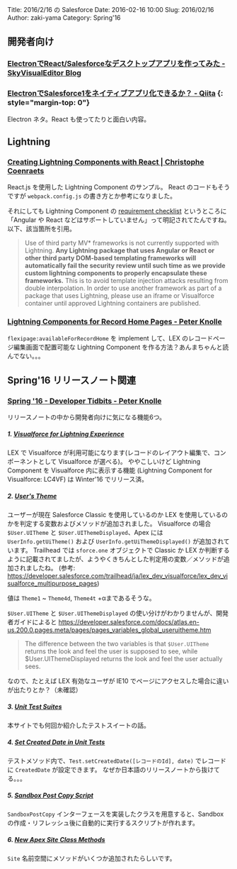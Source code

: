 Title: 2016/2/16 の Salesforce
Date: 2016-02-16 10:00
Slug: 2016/02/16
Author: zaki-yama
Category: Spring'16

## 開発者向け

### [ElectronでReact/Salesforceなデスクトップアプリを作ってみた - SkyVisualEditor Blog](http://info.skyvisualeditor.com/blog/2016/160208_001566.php)

### [ElectronでSalesforce1をネイティブアプリ化できるか？ - Qiita](http://qiita.com/a_kuratani/items/f1cd6b02381cfb7e0381) {: style="margin-top: 0"}

Electron ネタ。React も使ってたりと面白い内容。


## Lightning

### [Creating Lightning Components with React | Christophe Coenraets](http://coenraets.org/blog/2016/02/creating-lightning-components-with-react/)

React.js を使用した Lightning Component のサンプル。
React のコードもそうですが `webpack.config.js` の書き方とか参考になりました。

それにしても Lightning Component の [requirement checklist](https://developer.salesforce.com/page/Requirements_Checklist) というところに「Angular や React などはサポートしていません」って明記されてたんですね。
以下、該当箇所を引用。

> Use of third party MV\* frameworks is not currently supported with Lightning. **Any Lightning package that uses Angular or React or other third party DOM-based templating frameworks will automatically fail the security review until such time as we provide custom lightning components to properly encapsulate these frameworks.** This is to avoid template injection attacks resulting from double interpolation. In order to use another framework as part of a package that uses Lightning, please use an iframe or Visualforce container until approved Lightning containers are published.

### [Lightning Components for Record Home Pages - Peter Knolle](http://peterknolle.com/lightning-components-for-record-home-pages/)

`flexipage:availableForRecordHome` を implement して、LEX のレコードページ編集画面で配置可能な Lightning Component を作る方法？あんまちゃんと読んでない。。。

## Spring'16 リリースノート関連

### [Spring '16 - Developer Tidbits - Peter Knolle](http://peterknolle.com/spring-16-developer-tidbits/)

リリースノートの中から開発者向けに気になる機能6つ。

##### 1. [Visualforce for Lightning Experience](https://releasenotes.docs.salesforce.com/ja-jp/spring16/release-notes/rn_vf_lex_beta.htm)

LEX で Visualforce が利用可能になります(レコードのレイアウト編集で、コンポーネントとして Visualforce が選べる)。
ややこしいけど Lightning Component を Visualforce 内に表示する機能 (Lightning Component for Visualforce: LC4VF) は Winter'16 でリリース済。

##### 2. [User's Theme](https://releasenotes.docs.salesforce.com/ja-jp/spring16/release-notes/rn_vf_uitheme.htm)

ユーザーが現在 Salesforce Classic を使用しているのか LEX を使用しているのかを判定する変数およびメソッドが追加されました。
Visualforce の場合 `$User.UITheme` と `$User.UIThemeDisplayed`、Apex には `UserInfo.getUiTheme()` および `UserInfo.getUiThemeDisplayed()` が追加されています。
Trailhead では `sforce.one` オブジェクトで Classic か LEX か判断するように記載されてましたが、ようやくきちんとした判定用の変数／メソッドが追加されましたね。
(参考: https://developer.salesforce.com/trailhead/ja/lex_dev_visualforce/lex_dev_visualforce_multipurpose_pages)

値は `Theme1` ~ `Theme4d`, `Theme4t` +αまであるそうな。

`$User.UITheme` と `$User.UIThemeDisplayed` の使い分けがわかりませんが、開発者ガイドによると
https://developer.salesforce.com/docs/atlas.en-us.200.0.pages.meta/pages/pages_variables_global_useruitheme.htm

> The difference between the two variables is that `$User.UITheme` returns the look and feel the user is supposed to see, while $User.UIThemeDisplayed returns the look and feel the user actually sees. 

なので、たとえば LEX 有効なユーザが IE10 でページにアクセスした場合に違いが出たりとか？（未確認）

##### 3. [Unit Test Suites](https://releasenotes.docs.salesforce.com/ja-jp/spring16/release-notes/rn_apex_tests.htm#rn_apex_tests_test_suites)

本サイトでも何回か紹介したテストスイートの話。

##### 4. [Set Created Date in Unit Tests](https://releasenotes.docs.salesforce.com/en-us/spring16/release-notes/rn_apex_tests.htm#rn_apex_tests_setcreateddate)

テストメソッド内で、`Test.setCreatedDate([レコードのId], date)` でレコードに `CreatedDate` が設定できます。
なぜか日本語のリリースノートから抜けてる。。。

##### 5. [Sandbox Post Copy Script](http://docs.releasenotes.salesforce.com/ja-jp/spring16/release-notes/rn_deployment_sandbox_postcopy_script.htm)

`SandboxPostCopy` インターフェースを実装したクラスを用意すると、Sandbox の作成・リフレッシュ後に自動的に実行するスクリプトが作れます。

##### 6. [New Apex Site Class Methods](https://releasenotes.docs.salesforce.com/ja-jp/spring16/release-notes/rn_apex_new_classes_methods.htm#rn_apex_new_classes_methods)

`Site` 名前空間にメソッドがいくつか追加されたらしいです。
